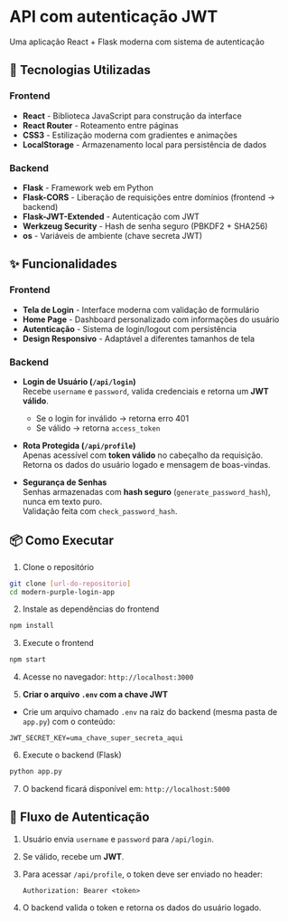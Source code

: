 # API com autenticação JWT

Uma aplicação React + Flask moderna com sistema de autenticação

## 🚀 Tecnologias Utilizadas

### Frontend
- **React** - Biblioteca JavaScript para construção da interface
- **React Router** - Roteamento entre páginas
- **CSS3** - Estilização moderna com gradientes e animações
- **LocalStorage** - Armazenamento local para persistência de dados

### Backend
- **Flask** - Framework web em Python
- **Flask-CORS** - Liberação de requisições entre domínios (frontend → backend)
- **Flask-JWT-Extended** - Autenticação com JWT
- **Werkzeug Security** - Hash de senha seguro (PBKDF2 + SHA256)
- **os** - Variáveis de ambiente (chave secreta JWT)

## ✨ Funcionalidades

### Frontend
- **Tela de Login** - Interface moderna com validação de formulário
- **Home Page** - Dashboard personalizado com informações do usuário
- **Autenticação** - Sistema de login/logout com persistência
- **Design Responsivo** - Adaptável a diferentes tamanhos de tela

### Backend
- **Login de Usuário (`/api/login`)**  
  Recebe `username` e `password`, valida credenciais e retorna um **JWT válido**.  
  - Se o login for inválido → retorna erro 401  
  - Se válido → retorna `access_token`

- **Rota Protegida (`/api/profile`)**  
  Apenas acessível com **token válido** no cabeçalho da requisição.  
  Retorna os dados do usuário logado e mensagem de boas-vindas.

- **Segurança de Senhas**  
  Senhas armazenadas com **hash seguro** (`generate_password_hash`), nunca em texto puro.  
  Validação feita com `check_password_hash`.

## 📦 Como Executar

1. Clone o repositório
```bash
git clone [url-do-repositorio]
cd modern-purple-login-app
```

2. Instale as dependências do frontend

```bash
npm install
```

3. Execute o frontend

```bash
npm start
```

4. Acesse no navegador: `http://localhost:3000`

5. **Criar o arquivo `.env` com a chave JWT**

* Crie um arquivo chamado `.env` na raiz do backend (mesma pasta de `app.py`) com o conteúdo:

```
JWT_SECRET_KEY=uma_chave_super_secreta_aqui
```

6. Execute o backend (Flask)

```bash
python app.py
```

7. O backend ficará disponível em: `http://localhost:5000`

## 📌 Fluxo de Autenticação

1. Usuário envia `username` e `password` para `/api/login`.
2. Se válido, recebe um **JWT**.
3. Para acessar `/api/profile`, o token deve ser enviado no header:

   ```http
   Authorization: Bearer <token>
   ```
4. O backend valida o token e retorna os dados do usuário logado.
